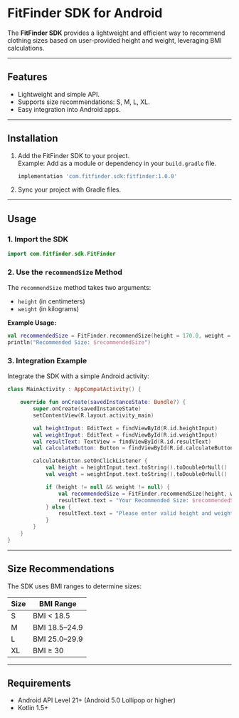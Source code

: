 
# FitFinder SDK for Android

The **FitFinder SDK** provides a lightweight and efficient way to recommend clothing sizes based on user-provided height and weight, leveraging BMI calculations.

---

## Features

- Lightweight and simple API.
- Supports size recommendations: S, M, L, XL.
- Easy integration into Android apps.

---

## Installation

1. Add the FitFinder SDK to your project.  
   Example: Add as a module or dependency in your `build.gradle` file.

   ```gradle
   implementation 'com.fitfinder.sdk:fitfinder:1.0.0'
   ```

2. Sync your project with Gradle files.

---

## Usage

### 1. Import the SDK

```kotlin
import com.fitfinder.sdk.FitFinder
```

### 2. Use the `recommendSize` Method

The `recommendSize` method takes two arguments:
- `height` (in centimeters)
- `weight` (in kilograms)

**Example Usage:**

```kotlin
val recommendedSize = FitFinder.recommendSize(height = 170.0, weight = 70.0)
println("Recommended Size: $recommendedSize")
```

### 3. Integration Example

Integrate the SDK with a simple Android activity:

```kotlin
class MainActivity : AppCompatActivity() {

    override fun onCreate(savedInstanceState: Bundle?) {
        super.onCreate(savedInstanceState)
        setContentView(R.layout.activity_main)

        val heightInput: EditText = findViewById(R.id.heightInput)
        val weightInput: EditText = findViewById(R.id.weightInput)
        val resultText: TextView = findViewById(R.id.resultText)
        val calculateButton: Button = findViewById(R.id.calculateButton)

        calculateButton.setOnClickListener {
            val height = heightInput.text.toString().toDoubleOrNull()
            val weight = weightInput.text.toString().toDoubleOrNull()

            if (height != null && weight != null) {
                val recommendedSize = FitFinder.recommendSize(height, weight)
                resultText.text = "Your Recommended Size: $recommendedSize"
            } else {
                resultText.text = "Please enter valid height and weight!"
            }
        }
    }
}
```

---

## Size Recommendations

The SDK uses BMI ranges to determine sizes:

| **Size** | **BMI Range**           |
|----------|--------------------------|
| S        | BMI < 18.5              |
| M        | BMI 18.5–24.9           |
| L        | BMI 25.0–29.9           |
| XL       | BMI ≥ 30                |

---

## Requirements

- Android API Level 21+ (Android 5.0 Lollipop or higher)
- Kotlin 1.5+

